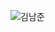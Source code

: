 ![김남준](https://user-images.githubusercontent.com/22493971/160273583-fdc2f27a-d093-4fb9-b63c-5ca4a2b5c879.png)

